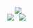 
<div class="green" align="center">
    <img src="https://github-profile-summary-cards.vercel.app/api/cards/profile-details?username=yam0ks&theme=github_dark"/>
    <div align="center">
         <img src="https://github-profile-summary-cards.vercel.app/api/cards/most-commit-language?username=yam0ks&theme=github_dark"/>
      &nbsp;
         <img src="https://github-profile-summary-cards.vercel.app/api/cards/stats?username=yam0ks&theme=github_dark"/>
      &nbsp;
    </div>
</div>
